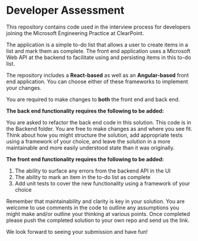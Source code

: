# Developer Assessment

This repository contains code used in the interview process for developers joining the Microsoft Engineering Practice at ClearPoint.

The application is a simple to-do list that allows a user to create items in a list and mark them as complete.
The front end application uses a Microsoft Web API at the backend to facilitate using and persisting items in this to-do list.

The repository includes a **React-based** as well as an **Angular-based** front end application. You can choose either of these frameworks to implement your changes.

You are required to make changes to **both** the front end and back end.

**The back end functionality requires the following to be added:**

You are asked to refactor the back end code in this solution. This code is in the Backend folder. You are free to make changes as and where you see fit. Think about how you might structure the solution, add appropriate tests using a framework of your choice, and leave the solution in a more maintainable and more easily understood state than it was originally.

**The front end functionality requires the following to be added:**

1. The ability to surface any errors from the backend API in the UI
2. The ability to mark an item in the to-do list as complete
3. Add unit tests to cover the new functionality using a framework of your choice

Remember that maintainability and clarity is key in your solution.
You are welcome to use comments in the code to outline any assumptions you might make and/or outline your thinking at various points.
Once completed please push the completed solution to your own repo and send us the link.


We look forward to seeing your submission and have fun!

